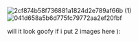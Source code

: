 ![2cf874b58f736881a1824d2e789af66b (1)](https://github.com/user-attachments/assets/456a45b0-a3af-4344-965a-7abdc6184594)
![041d658a5b6d775fc79772aa2ef20fbf](https://github.com/user-attachments/assets/986555bb-270c-4320-ab95-d809cf55924b)

will it look goofy if i put 2 images here ):
